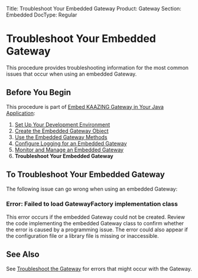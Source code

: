 Title: Troubleshoot Your Embedded Gateway
Product: Gateway
Section: Embedded
DocType: Regular

Troubleshoot Your Embedded Gateway
==================================

This procedure provides troubleshooting information for the most common issues that occur when using an embedded Gateway.

Before You Begin
----------------

This procedure is part of [Embed KAAZING Gateway in Your Java Application](../embedded-gateway/o_embedded_gateway.md):

1.  [Set Up Your Development Environment](../embedded-gateway/p_embedded_gateway_setup.md)
2.  [Create the Embedded Gateway Object](../embedded-gateway/p_embedded_gateway_object.md)
3.  [Use the Embedded Gateway Methods](../embedded-gateway/p_embedded_gateway_methods.md)
4.  [Configure Logging for an Embedded Gateway](../embedded-gateway/p_embedded_gateway_logging.md)
5.  [Monitor and Manage an Embedded Gateway](../embedded-gateway/p_embedded_gateway_monitor.md)
6.  **Troubleshoot Your Embedded Gateway**

To Troubleshoot Your Embedded Gateway
--------------------------------------------

The following issue can go wrong when using an embedded Gateway:

### Error: Failed to load GatewayFactory implementation class

This error occurs if the embedded Gateway could not be created. Review the code implementing the embedded Gateway class to confirm whether the error is caused by a programming issue. The error could also appear if the configuration file or a library file is missing or inaccessible.

See Also
--------

See [Troubleshoot the Gateway](../troubleshooting/o_troubleshoot.md) for errors that might occur with the Gateway.

